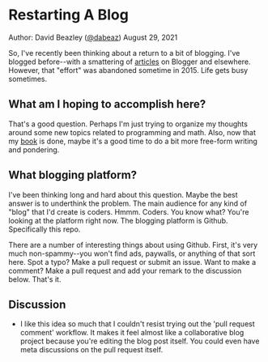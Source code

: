 # Restarting A Blog

Author: David Beazley ([@dabeaz](https://www.dabeaz.com))
August 29, 2021

So, I've recently been thinking about a return to a bit of blogging.   I've blogged before--with a smattering of [articles](https://dabeaz.com/blog.html) on Blogger and elsewhere.   However, that "effort" was abandoned sometime in 2015.  Life gets busy sometimes.

## What am I hoping to accomplish here?

That's a good question.  Perhaps I'm just trying to organize my thoughts around some new topics related to programming and math.   Also, now that my [book](https://dabeaz.com/python-distilled/) is done, maybe it's a good time to do a bit more free-form writing and pondering. 

## What blogging platform?

I've been thinking long and hard about this question.  Maybe the best answer is to underthink the problem.  The main audience for any kind of "blog" that I'd create is coders. Hmmm. Coders. You know what? You're looking at the platform right now.  The blogging platform is Github.  Specifically this repo. 

There are a number of interesting things about using Github.  First, it's very much non-spammy--you won't find ads, paywalls, or anything of that sort here. Spot a typo?  Make a pull request or submit an issue.   Want to make a comment?  Make a pull request and add your remark to the discussion below.  That's it. 

## Discussion

- I like this idea so much that I couldn't resist trying out the 'pull request comment' workflow. It makes it feel almost like a collaborative blog project because you're editing the blog post itself. You could even have meta discussions on the pull request itself.



